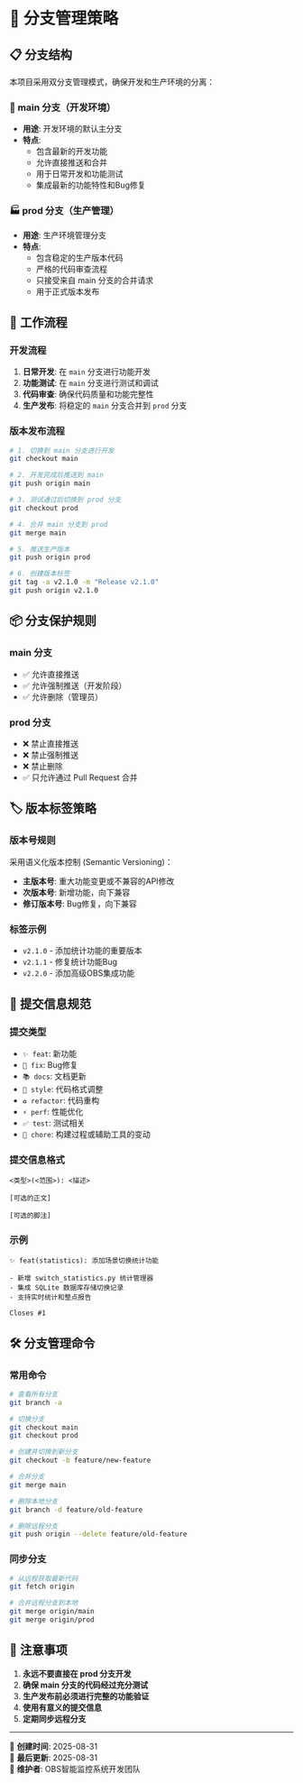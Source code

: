 # 🌳 分支管理策略

## 📋 分支结构

本项目采用双分支管理模式，确保开发和生产环境的分离：

### 🚀 main 分支（开发环境）
- **用途**: 开发环境的默认主分支
- **特点**: 
  - 包含最新的开发功能
  - 允许直接推送和合并
  - 用于日常开发和功能测试
  - 集成最新的功能特性和Bug修复

### 🏭 prod 分支（生产管理）
- **用途**: 生产环境管理分支
- **特点**:
  - 包含稳定的生产版本代码
  - 严格的代码审查流程
  - 只接受来自 main 分支的合并请求
  - 用于正式版本发布

## 🔄 工作流程

### 开发流程
1. **日常开发**: 在 `main` 分支进行功能开发
2. **功能测试**: 在 `main` 分支进行测试和调试
3. **代码审查**: 确保代码质量和功能完整性
4. **生产发布**: 将稳定的 `main` 分支合并到 `prod` 分支

### 版本发布流程
```bash
# 1. 切换到 main 分支进行开发
git checkout main

# 2. 开发完成后推送到 main
git push origin main

# 3. 测试通过后切换到 prod 分支
git checkout prod

# 4. 合并 main 分支到 prod
git merge main

# 5. 推送生产版本
git push origin prod

# 6. 创建版本标签
git tag -a v2.1.0 -m "Release v2.1.0"
git push origin v2.1.0
```

## 📦 分支保护规则

### main 分支
- ✅ 允许直接推送
- ✅ 允许强制推送（开发阶段）
- ✅ 允许删除（管理员）

### prod 分支
- ❌ 禁止直接推送
- ❌ 禁止强制推送
- ❌ 禁止删除
- ✅ 只允许通过 Pull Request 合并

## 🏷️ 版本标签策略

### 版本号规则
采用语义化版本控制 (Semantic Versioning)：
- **主版本号**: 重大功能变更或不兼容的API修改
- **次版本号**: 新增功能，向下兼容
- **修订版本号**: Bug修复，向下兼容

### 标签示例
- `v2.1.0` - 添加统计功能的重要版本
- `v2.1.1` - 修复统计功能Bug
- `v2.2.0` - 添加高级OBS集成功能

## 📝 提交信息规范

### 提交类型
- `✨ feat`: 新功能
- `🐛 fix`: Bug修复
- `📚 docs`: 文档更新
- `🎨 style`: 代码格式调整
- `♻️ refactor`: 代码重构
- `⚡ perf`: 性能优化
- `✅ test`: 测试相关
- `🔧 chore`: 构建过程或辅助工具的变动

### 提交信息格式
```
<类型>(<范围>): <描述>

[可选的正文]

[可选的脚注]
```

### 示例
```
✨ feat(statistics): 添加场景切换统计功能

- 新增 switch_statistics.py 统计管理器
- 集成 SQLite 数据库存储切换记录
- 支持实时统计和整点报告

Closes #1
```

## 🛠️ 分支管理命令

### 常用命令
```bash
# 查看所有分支
git branch -a

# 切换分支
git checkout main
git checkout prod

# 创建并切换到新分支
git checkout -b feature/new-feature

# 合并分支
git merge main

# 删除本地分支
git branch -d feature/old-feature

# 删除远程分支
git push origin --delete feature/old-feature
```

### 同步分支
```bash
# 从远程获取最新代码
git fetch origin

# 合并远程分支到本地
git merge origin/main
git merge origin/prod
```

## 🚨 注意事项

1. **永远不要直接在 prod 分支开发**
2. **确保 main 分支的代码经过充分测试**
3. **生产发布前必须进行完整的功能验证**
4. **使用有意义的提交信息**
5. **定期同步远程分支**

---

📅 **创建时间**: 2025-08-31  
📝 **最后更新**: 2025-08-31  
👤 **维护者**: OBS智能监控系统开发团队
